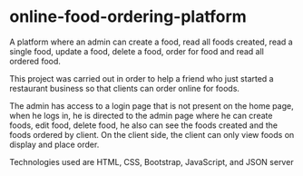 # online-food-ordering-platform
A platform where an admin can create a food, read all foods created, read a single food, update a food, delete a food, order for food and read all ordered food.

This project was carried out in order to help a friend who just started a restaurant business so that clients can order online for foods.

The admin has access to a login page  that is not present on the home page, when he logs in,
he is directed to the admin page where he can create foods, edit food, delete food, he also can see
the foods created and the foods ordered by client.
On the client side, the client can only view foods on display and place order.

Technologies used are HTML, CSS, Bootstrap, JavaScript, and JSON server

